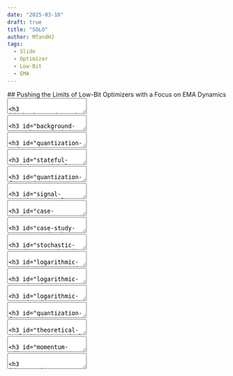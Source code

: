 ```yaml
---
date: "2025-03-10"
draft: true
title: "SOLO"
author: MTandHJ
tags:
  - Slide
  - Optimizer
  - Low-Bit
  - EMA
---
```


<section data-markdown>
## Pushing the Limits of Low-Bit Optimizers with a Focus on EMA Dynamics
</section>

<section data-markdown>
<textarea data-template>

### Background

- 模型大小飞速增加 vs. 硬件价格居高不下

<div class="slide-img">
  <img src="https://raw.githubusercontent.com/MTandHJ/blog_source/master/images/20250312203012.png" alt="Image" style="max-width: 65%; height: auto; margin: 0 auto;">
</div>

- 解决方案: 
  - MoE, LoRA; ZeRO, FDSP; 
  - Network Quantization; <span style="color: red;">Lightweight Optimizers</span>

</textarea>
</section>


<section data-markdown>
<textarea data-template>

### Background
  
- Optimizer States (2x model size):

  $$
  m_{t+1} \leftarrow \beta_1 \cdot m_t + (1 - \beta_1) \cdot g, \\
  v_{t+1} \leftarrow \beta_2 \cdot v_t + (1 - \beta_2) \cdot g^2.
  $$

- DeepSeek-v3 训练框架: $g \overset{\text{BF16}}{\rightarrow} m, v \overset{\text{FP32}}{\rightarrow} \theta$

<div class="slide-img">
  <img src="https://raw.githubusercontent.com/MTandHJ/blog_source/master/images/20250312204230.png" alt="Image" style="max-width: 80%; height: auto;margin: 0 auto;">
</div>

</textarea>
</section>

<section data-markdown>
<textarea data-template>

### Quantization and Dequantization
  
- Quantization:

  $$
  q = Q(x) := \mathop{\text{argmin}} \limits_{k=0}^{2^b - 1} \big|\frac{x}{\Delta} - \iota_k \big|.
  $$

<div class="slide-img">
  <img src="https://raw.githubusercontent.com/MTandHJ/blog_source/master/images/20250312205652.png" alt="Image" style="max-width: 80%; height: auto;margin: 0 auto;">
</div>

- Dequantization:

  $$
  \tilde{x} = Q^{\dagger}(q) := \iota_{q} \cdot \Delta.
  $$
</textarea>
</section>

<section data-markdown>
<textarea data-template>

### <u>S</u>tateful <u>O</u>ptimizers with <u>LO</u>w-Bit States

- Low-Bitwidth EMA update:

$$
\begin{array}{rl}
  \text{Dequantization:  }  & \tilde{x}_t = Q^{\dagger}(q_t) = \iota_{q_t} \cdot \Delta_t, \\
  \text{EMA update:  } & \hat{x}_{t+1} \leftarrow \beta \cdot \tilde{x}_t + (1 - \beta) \cdot z_{t + 1}, \\
  \text{Quantization:  } & q_{t+1} = Q(\hat{x}_{t+1}).
\end{array}
$$


<div class="slide-ref">
    <div style="width: 100px; height: 1px; background: black; margin-bottom: 5px;"></div>
    <p style="margin: 2px 0;">Dettmers T., et al. 8-bit Optimizers via Block-wise Quantization. ICLR, 2022.</p>
    <p style="margin: 2px 0;">Li B., et al. Memory Efficient Optimizers with 4-bit States. NeurIPS, 2023.</p>
</div>

</textarea>
</section>


<section data-markdown>
<textarea data-template>

### Quantization for Unsigned EMA Update

- *Signal Swamping*

<div style="text-align: center; margin-top: 50px; margin-bottom: -80px; padding: 0">
  <img src="https://raw.githubusercontent.com/MTandHJ/blog_source/master/images/20250312211840.png" alt="Image" style="max-width: 80%; height: auto;margin: 0 auto;">
</div>


<div class="slide-ref">
  <div style="width: 100px; height: 1px; background: black; margin-bottom: 5px;"></div>
  <p style="margin: 2px 0;">Higham N. J. The Accuracy of Floating Point Summation. SIAM Journal on Scientific Computing, 1993.</p>
</div>

</textarea>
</section>



<section data-markdown>
<textarea data-template>

### Signal Swamping

- 总结

<div class="slide-img">
  <img src="https://raw.githubusercontent.com/MTandHJ/blog_source/master/images/20250312212039.png" alt="Image" style="max-width: 80%; height: auto;margin: 0 auto;">
</div>

</textarea>
</section>



<section data-markdown>
<textarea data-template>

### Case Study

<div class="slide-cols">



<div class="slide-col-6">

<div class="slide-img">
  <img src="https://raw.githubusercontent.com/MTandHJ/blog_source/master/images/20250312212821.png" alt="Image" style="max-width: 90%; height: auto;margin: 0 auto;">
</div>

</div>

<div class="slide-col-4">

- 满足一定情况:
  - Linear 下全部不更新
  - DE 下部分更新

- $\beta \ge \cdots$ 条件很容易满足

</div>

</div>

</textarea>
</section>



<section data-markdown>
<textarea data-template>

### Case Study

<div class="slide-cols">

<div class="slide-col-4">

- $X \in \mathbb{R}^{1000}$
- $Z \sim \mathcal{U}[0, 1]$

- 理想的值: 0.5


</div>


<div class="slide-col-6">

<div class="slide-img">
  <img src="https://raw.githubusercontent.com/MTandHJ/blog_source/master/images/20250312213810.png" alt="Image" style="max-width: 80%; height: auto;margin: 0 auto;">
</div>

</div>

</div>

</textarea>
</section>


<section data-markdown>
<textarea data-template>

### Stochastic Rounding

- 假设 $\iota_{k-1} \le x / \Delta \le \iota_k$:

  $$
  Q_{sr}(x) :=
  \left \{
      \begin{array}{ll}
          k-1 & w.p. \quad \frac{\iota_k - x / \Delta}{ \iota_k - \iota_{k-1}}, \\
          k & w.p. \quad \frac{x / \Delta - \iota_{k-1}}{ \iota_k - \iota_{k-1}}.
      \end{array}
  \right .
  $$

- High variance:

<div class="slide-img">
  <img src="https://raw.githubusercontent.com/MTandHJ/blog_source/master/images/20250313112908.png" alt="Image" style="max-width: 80%; height: auto;margin: 0 auto;">
</div>

</textarea>
</section>


<section data-markdown>
<textarea data-template>

### Logarithmic Quantization

$$
\begin{array}{ll}
Q(x) 
&=\text{Clip}(\lfloor \log_{\alpha} \frac{x}{\Delta} + \xi \rceil; 0, 2^b - 1) \\
&\approx \mathop{argmin} \limits_{k=0}^{2^b - 1} \big|\frac{x}{\Delta} \cdot \alpha^\xi - \iota_k \big|,
\end{array}
$$

- 3bit quantization anchors:

<div class="slide-img">
  <img src="https://raw.githubusercontent.com/MTandHJ/blog_source/master/images/20250313113440.png" alt="Image" style="max-width: 80%; height: auto;margin: 0 auto;">
</div>

</textarea>
</section>

<section data-markdown>
<textarea data-template>

### Logarithmic Quantization

- 2-bit quantization illustration

<div class="slide-img">
  <img src="https://raw.githubusercontent.com/MTandHJ/blog_source/master/images/20250313113535.png" alt="Image" style="max-width: 80%; height: auto;margin: 0 auto;">
</div>

</textarea>
</section>


<section data-markdown>
<textarea data-template>

### Logarithmic Quantization

- Easy to implement

- State Decay Alignment

<div class="slide-img">
  <img src="https://raw.githubusercontent.com/MTandHJ/blog_source/master/images/20250313115306.png" alt="Image" style="max-width: 80%; height: auto;margin: 0 auto;">
</div>

</textarea>
</section>


<section data-markdown>
<textarea data-template>

### Quantization for Signed EMA Update

**X** Singal Swamping

**✓** Sign representation

**✓** Descent direction

<div class="slide-img">
  <img src="https://raw.githubusercontent.com/MTandHJ/blog_source/master/images/20250314115701.png" alt="Image" style="max-width: 80%; height: auto;margin: 0 auto;">
</div>

</textarea>
</section>

<section data-markdown>
<textarea data-template>

### Theoretical Analysis

<div class="slide-cols">

<div class="slide-col-6">
<div class="slide-img">
  <img src="https://raw.githubusercontent.com/MTandHJ/blog_source/master/images/20250314115959.png" alt="Image" style="max-width: 95%; height: auto;margin: 0 auto;">
</div>
</div>

<div class="slide-col-4">

-> <span style="color: red">Low bitwidth</span> or <span style="color: red">$\beta \uparrow$ </span>

-> Quantization errors <span style="color: red">$\uparrow$</span>

-> gradient variance <span style="color: red"> $\uparrow$ </span>

-> <span style="color: red"> bad </span> convergence

</div>

</div>


</textarea>
</section>


<section data-markdown>
<textarea data-template>

### Momentum Adjustment

- 方差控制, 给定 $b$ bitwidth 要求选择 $\beta'$ 满足:

$$
  \frac{\beta'}{1 - \beta'} r_{\text{median}}(b')
  \le \frac{\beta}{1 - \beta} r_{\text{median}}(b).
$$

- 查表:

<div class="slide-img">
  <img src="https://raw.githubusercontent.com/MTandHJ/blog_source/master/images/20250314121510.png" alt="Image" style="max-width: 95%; height: auto;margin: 0 auto;">
</div>

</textarea>
</section>


<section data-markdown>
<textarea data-template>

### Experiments

<div class="slide-img">
  <img src="https://raw.githubusercontent.com/MTandHJ/blog_source/master/images/20250314205532.png" alt="Image" style="max-width: 95%; height: auto;margin: 0 auto;">
</div>

</textarea>
</section>

